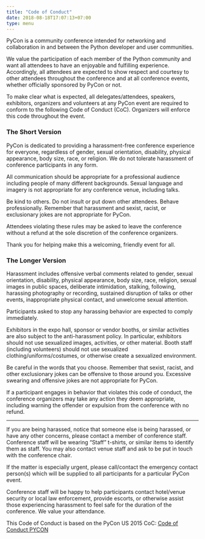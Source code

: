 ```yaml
---
title: "Code of Conduct"
date: 2018-08-18T17:07:13+07:00
type: menu
---
```


<p>PyCon is a community conference intended for networking and collaboration in and between the Python developer and user communities.</p>
<p>We value the participation of each member of the Python community and want all attendees to have an enjoyable and fulfilling experience. Accordingly, all attendees are expected to show respect and courtesy to other attendees throughout the conference and at all conference events, whether officially sponsored by PyCon or not.</p>
<p>To make clear what is expected, all delegates/attendees, speakers, exhibitors, organizers and volunteers at any PyCon event are required to conform to the following Code of Conduct (CoC). Organizers will enforce this code throughout the event.</p>


### The Short Version
<p>PyCon is dedicated to providing a harassment-free conference experience for everyone, regardless of gender, sexual orientation, disability, physical appearance, body size, race, or religion. We do not tolerate harassment of conference participants in any form.</p>
<p>All communication should be appropriate for a professional audience including people of many different backgrounds. Sexual language and imagery is not appropriate for any conference venue, including talks.</p>
<p>Be kind to others. Do not insult or put down other attendees. Behave professionally. Remember that harassment and sexist, racist, or exclusionary jokes are not appropriate for PyCon.</p>
<p>Attendees violating these rules may be asked to leave the conference without a refund at the sole discretion of the conference organizers.</p>
<p>Thank you for helping make this a welcoming, friendly event for all.</p>


### The Longer Version
<p>Harassment includes offensive verbal comments related to gender, sexual orientation, disability, physical appearance, body size, race, religion, sexual images in public spaces, deliberate intimidation, stalking, following, harassing photography or recording, sustained disruption of talks or other events, inappropriate physical contact, and unwelcome sexual attention.</p>
<p>Participants asked to stop any harassing behavior are expected to comply immediately.</p>
<p>Exhibitors in the expo hall, sponsor or vendor booths, or similar activities are also subject to the anti-harassment policy. In particular, exhibitors should not use sexualized images, activities, or other material. Booth staff (including volunteers) should not use sexualized clothing/uniforms/costumes, or otherwise create a sexualized environment.</p>
<p>Be careful in the words that you choose. Remember that sexist, racist, and other exclusionary jokes can be offensive to those around you. Excessive swearing and offensive jokes are not appropriate for PyCon.</p>
<p>If a participant engages in behavior that violates this code of conduct, the conference organizers may take any action they deem appropriate, including warning the offender or expulsion from the conference with no refund.</p>
<hr>
<p>If you are being harassed, notice that someone else is being harassed, or have any other concerns, please contact a member of conference staff. Conference staff will be wearing “Staff” t-shirts, or similar items to identify them as staff. You may also contact venue staff and ask to be put in touch with the conference chair.</p>
<p>If the matter is especially urgent, please call/contact the emergency contact person(s) which will be supplied to all participants for a particular PyCon event.</p>
<p>Conference staff will be happy to help participants contact hotel/venue security or local law enforcement, provide escorts, or otherwise assist those experiencing harassment to feel safe for the duration of the conference. We value your attendance.</p>
<p>This Code of Conduct is based on the PyCon US 2015 CoC:
<a href="https://us.pycon.org/2015/about/code-of-conduct/">Code of Conduct PYCON</a></p>
